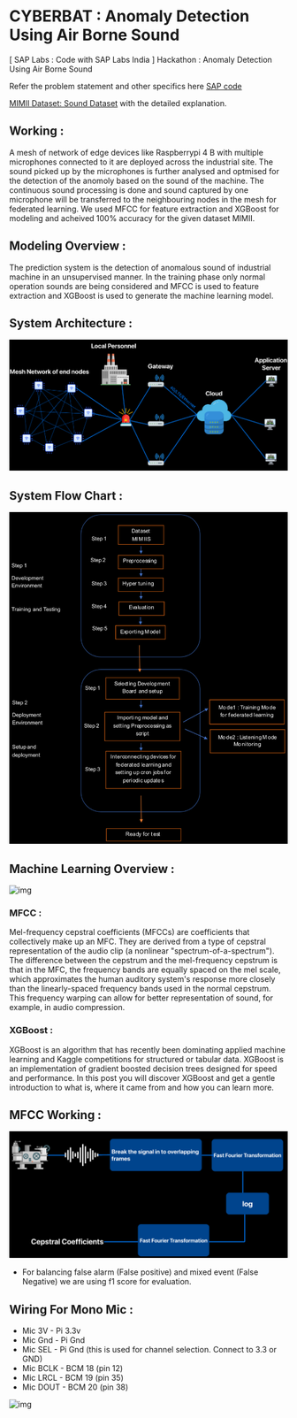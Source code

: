 # CYBERBAT : Anomaly Detection Using Air Borne Sound

[ SAP Labs : Code with SAP Labs India ] Hackathon : Anomaly Detection Using Air Borne Sound

Refer the problem statement and other specifics here [SAP code](https://sap-code.hackerearth.com/challenges/hackathon/sap-code/custom-tab/anomaly-detection/#Anomaly%20Detection)

[MIMII Dataset: Sound Dataset](https://zenodo.org/record/3384388#.YD52cVkzbCJ) with the detailed explanation.

## Working :

A mesh of network of edge devices like Raspberrypi 4 B with multiple microphones connected to it are deployed across the industrial site.
The sound picked up by the microphones is further analysed and optmised for the detection of the anomoly based on the sound of the machine.
The continuous sound processing is done and sound captured by one microphone will be transferred to the neighbouring nodes in the mesh for federated learning.
We used MFCC for feature extraction and XGBoost for modeling and acheived 100% accuracy for the given dataset MIMII.

## Modeling Overview :

The prediction system is the detection of anomalous sound of industrial machine in an unsupervised manner.
In the training phase only normal operation sounds are being considered and MFCC is used to feature extraction
and XGBoost is used to generate the machine learning model.

## System Architecture :

![img](https://github.com/harshas-repo/cyberbat/blob/main/resources/System%20Architecture.png)

## System Flow Chart :

![img](https://github.com/harshas-repo/cyberbat/blob/main/resources/System%20Flow%20chart.png)

## Machine Learning Overview :

![img](https://github.com/harshas-repo/cyberbat/blob/main/resources/Machine%20Learning%20flowchart.png)

### MFCC :

Mel-frequency cepstral coefficients (MFCCs) are coefficients that collectively make up an MFC. They are derived from a type of cepstral representation of the audio
clip (a nonlinear "spectrum-of-a-spectrum"). The difference between the cepstrum and the mel-frequency cepstrum is that in the MFC, the frequency bands are equally
spaced on the mel scale, which approximates the human auditory system's response more closely than the linearly-spaced frequency bands used in the normal cepstrum.
This frequency warping can allow for better representation of sound, for example, in audio compression.

### XGBoost :

XGBoost is an algorithm that has recently been dominating applied machine learning and Kaggle competitions for structured or tabular data. XGBoost is an implementation of gradient boosted decision trees designed for speed and performance.
In this post you will discover XGBoost and get a gentle introduction to what is, where it came from and how you can learn more.

## MFCC Working :

![img](https://github.com/harshas-repo/cyberbat/blob/main/resources/MFCC.png)

- For balancing false alarm (False positive) and mixed event (False Negative) we are using f1 score for evaluation.

## Wiring For Mono Mic :

- Mic 3V - Pi 3.3v
- Mic Gnd - Pi Gnd
- Mic SEL - Pi Gnd (this is used for channel selection. Connect to 3.3 or GND)
- Mic BCLK - BCM 18 (pin 12)
- Mic LRCL - BCM 19 (pin 35)
- Mic DOUT - BCM 20 (pin 38)

![img](https://github.com/harshas-repo/cyberbat/blob/main/resources/pi%20and%20mic.png)
